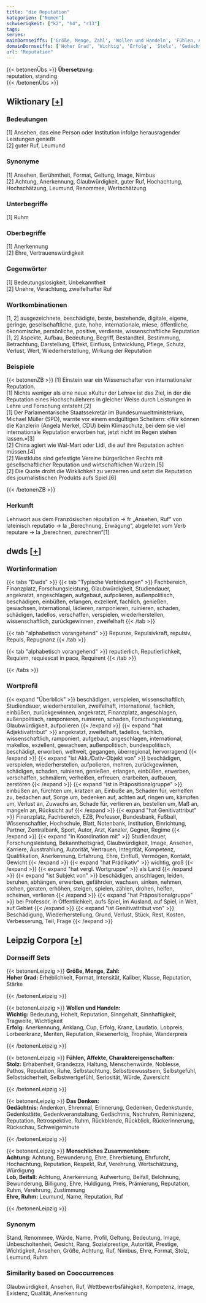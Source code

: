 ```yaml
---
title: "die Reputation"
kategorien: ["Nomen"]
schwierigkeit: ["k2", "h4", "r13"]
tags:
series:
mainDornseiffs: ['Größe, Menge, Zahl', 'Wollen und Handeln', 'Fühlen, Affekte, Charaktereigenschaften', 'Das Denken', 'Menschliches Zusammenleben']
domainDornseiffs: ['Hoher Grad', 'Wichtig', 'Erfolg', 'Stolz', 'Gedächtnis', 'Achtung', 'Lob, Beifall', 'Ehre, Ruhm']
url: "Reputation"
---
```


{{< betonenÜbs >}}
**Übersetzung:**  
reputation, standing  
{{< /betonenÜbs >}}

## Wiktionary [[+](https://de.wiktionary.org/wiki/Reputation)]

### Bedeutungen
[1] Ansehen, das eine Person oder Institution infolge herausragender Leistungen genießt  
[2] guter Ruf, Leumund  

### Synonyme
[1] Ansehen, Berühmtheit, Format, Geltung, Image, Nimbus  
[2] Achtung, Anerkennung, Glaubwürdigkeit, guter Ruf, Hochachtung, Hochschätzung, Leumund, Renommee, Wertschätzung  

### Unterbegriffe
[1] Ruhm  

### Oberbegriffe
[1] Anerkennung  
[2] Ehre, Vertrauenswürdigkeit  

### Gegenwörter
[1] Bedeutungslosigkeit, Unbekanntheit  
[2] Unehre, Verachtung, zweifelhafter Ruf  

### Wortkombinationen
[1, 2] ausgezeichnete, beschädigte, beste, bestehende, digitale, eigene, geringe, gesellschaftliche, gute, hohe, internationale, miese, öffentliche, ökonomische, persönliche, positive, verdiente, wissenschaftliche Reputation  
[1, 2] Aspekte, Aufbau, Bedeutung, Begriff, Bestandteil, Bestimmung, Betrachtung, Darstellung, Effekt, Einfluss, Entwicklung, Pflege, Schutz, Verlust, Wert, Wiederherstellung, Wirkung der Reputation  

### Beispiele
{{< betonenZB >}}
[1] Einstein war ein Wissenschafter von internationaler Reputation.  
[1] Nichts weniger als eine neue »Kultur der Lehre« ist das Ziel, in der die Reputation eines Hochschullehrers in gleicher Weise durch Leistungen in Lehre und Forschung entsteht.[2]  
[1] Der Parlamentarische Staatssekretär im Bundesumweltministerium, Michael Müller (SPD), warnte vor einem endgültigen Scheitern: «Wir können die Kanzlerin (Angela Merkel, CDU) beim Klimaschutz, bei dem sie viel internationale Reputation erworben hat, jetzt nicht im Regen stehen lassen.»[3]  
[2] China agiert wie Wal-Mart oder Lidl, die auf ihre Reputation achten müssen.[4]  
[2] Westklubs sind gefestigte Vereine bürgerlichen Rechts mit gesellschaftlicher Reputation und wirtschaftlichen Wurzeln.[5]  
[2] Die Quote droht die Wirklichkeit zu verzerren und setzt die Reputation des journalistischen Produkts aufs Spiel.[6]  

{{< /betonenZB >}}
### Herkunft
Lehnwort aus dem Französischen réputation → fr „Ansehen, Ruf“ von lateinisch reputatio → la „Berechnung, Erwägung“, abgeleitet vom Verb reputare → la „berechnen, zurechnen“[1]  



## dwds [[+](https://www.dwds.de/wb/Reputation)]

### Wortinformation
{{< tabs "Dwds" >}}
{{< tab "Typische Verbindungen" >}}
Fachbereich, Finanzplatz, Forschungsleistung, Glaubwürdigkeit, Studiendauer, angekratzt, angeschlagen, aufgebaut, aufpolieren, außenpolitisch, beschädigen, einbüßen, erlangen, exzellent, fachlich, genießen, gewachsen, international, lädieren, ramponieren, ruinieren, schaden, schädigen, tadellos, verschaffen, verspielen, wiederherstellen, wissenschaftlich, zurückgewinnen, zweifelhaft
{{< /tab >}}

{{< tab "alphabetisch vorangehend" >}}
Repunze, Repulsivkraft, repulsiv, Repuls, Repugnanz
{{< /tab >}}

{{< tab "alphabetisch vorangehend" >}}
reputierlich, Reputierlichkeit, Requiem, requiescat in pace, Requirent
{{< /tab >}}

{{< /tabs >}}

### Wortprofil
{{< expand "Überblick" >}} beschädigen, verspielen, wissenschaftlich, Studiendauer, wiederherstellen, zweifelhaft, international, fachlich, einbüßen, zurückgewinnen, angekratzt, Finanzplatz, angeschlagen, außenpolitisch, ramponieren, ruinieren, schaden, Forschungsleistung, Glaubwürdigkeit, aufpolieren {{< /expand >}}
{{< expand "hat Adjektivattribut" >}} angekratzt, zweifelhaft, tadellos, fachlich, wissenschaftlich, ramponiert, aufgebaut, angeschlagen, international, makellos, exzellent, gewachsen, außenpolitisch, bundespolitisch, beschädigt, erworben, weltweit, gegangen, überregional, hervorragend {{< /expand >}}
{{< expand "ist Akk./Dativ-Objekt von" >}} beschädigen, verspielen, wiederherstellen, aufpolieren, mehren, zurückgewinnen, schädigen, schaden, ruinieren, genießen, erlangen, einbüßen, erwerben, verschaffen, schmälern, verheißen, erfreuen, erarbeiten, aufbauen, zerstören {{< /expand >}}
{{< expand "ist in Präpositionalgruppe" >}} einbüßen an, fürchten um, kratzen an, Einbuße an, Schaden für, verhelfen zu, bedachen auf, Sorge um, bedenken auf, achten auf, ringen um, kämpfen um, Verlust an, Zuwachs an, Schade für, verlieren an, bestellen um, Maß an, mangeln an, Rücksicht auf {{< /expand >}}
{{< expand "hat Genitivattribut" >}} Finanzplatz, Fachbereich, EZB, Professor, Bundesbank, Fußball, Wissenschaftler, Hochschule, Blatt, Notenbank, Institution, Einrichtung, Partner, Zentralbank, Sport, Autor, Arzt, Kanzler, Gegner, Regime {{< /expand >}}
{{< expand "in Koordination mit" >}} Studiendauer, Forschungsleistung, Bekanntheitsgrad, Glaubwürdigkeit, Image, Ansehen, Karriere, Ausstrahlung, Autorität, Vertrauen, Integrität, Kompetenz, Qualifikation, Anerkennung, Erfahrung, Ehre, Einfluß, Vermögen, Kontakt, Gewicht {{< /expand >}}
{{< expand "hat Prädikativ" >}} wichtig, groß {{< /expand >}}
{{< expand "hat vergl. Wortgruppe" >}} als Land {{< /expand >}}
{{< expand "ist Subjekt von" >}} beschädigen, anschlagen, leiden, beruhen, abhängen, erwerben, gefährden, wachsen, sinken, nehmen, stehen, geraten, erhöhen, steigen, spielen, zählen, drohen, helfen, scheinen, verlieren {{< /expand >}}
{{< expand "hat Präpositionalgruppe" >}} bei Professor, in Öffentlichkeit, aufs Spiel, im Ausland, auf Spiel, in Welt, auf Gebiet {{< /expand >}}
{{< expand "ist Genitivattribut von" >}} Beschädigung, Wiederherstellung, Grund, Verlust, Stück, Rest, Kosten, Verbesserung, Teil, Frage {{< /expand >}}

## Leipzig Corpora [[+](https://corpora.uni-leipzig.de/en/res?word=Reputation&corpusId=deu_newscrawl-public_2018)]

### Dornseiff Sets
{{< betonenLeipzig >}}
**Größe, Menge, Zahl:**  
**Hoher Grad:** Erheblichkeit, Format, Intensität, Kaliber, Klasse, Reputation, Stärke  

{{< /betonenLeipzig >}}


{{< betonenLeipzig >}}
**Wollen und Handeln:**  
**Wichtig:** Bedeutung, Hoheit, Reputation, Sinngehalt, Sinnhaftigkeit, Tragweite, Wichtigkeit  
**Erfolg:** Anerkennung, Anklang, Cup, Erfolg, Kranz, Laudatio, Lobpreis, Lorbeerkranz, Meriten, Reputation, Riesenerfolg, Trophäe, Wanderpreis  

{{< /betonenLeipzig >}}


{{< betonenLeipzig >}}
**Fühlen, Affekte, Charaktereigenschaften:**  
**Stolz:** Erhabenheit, Grandezza, Haltung, Menschenwürde, Noblesse, Pathos, Reputation, Ruhe, Selbstachtung, Selbstbewusstsein, Selbstgefühl, Selbstsicherheit, Selbstwertgefühl, Seriosität, Würde, Zuversicht  

{{< /betonenLeipzig >}}


{{< betonenLeipzig >}}
**Das Denken:**  
**Gedächtnis:** Andenken, Ehrenmal, Erinnerung, Gedenken, Gedenkstunde, Gedenkstätte, Gedenkveranstaltung, Gedächtnis, Nachruhm, Reminiszenz, Reputation, Retrospektive, Ruhm, Rückblende, Rückblick, Rückerinnerung, Rückschau, Schweigeminute  

{{< /betonenLeipzig >}}


{{< betonenLeipzig >}}
**Menschliches Zusammenleben:**  
**Achtung:** Achtung, Bewunderung, Ehre, Ehrerbietung, Ehrfurcht, Hochachtung, Reputation, Respekt, Ruf, Verehrung, Wertschätzung, Würdigung  
**Lob, Beifall:** Achtung, Anerkennung, Aufwertung, Beifall, Belohnung, Bewunderung, Billigung, Ehre, Huldigung, Preis, Prämierung, Reputation, Ruhm, Verehrung, Zustimmung  
**Ehre, Ruhm:** Leumund, Name, Reputation, Ruf  

{{< /betonenLeipzig >}}

### Synonym
Stand, Renommee, Würde, Name, Profil, Geltung, Bedeutung, Image, Unbescholtenheit, Gesicht, Rang, Sozialprestige, Autorität, Prestige, Wichtigkeit, Ansehen, Größe, Achtung, Ruf, Nimbus, Ehre, Format, Stolz, Leumund, Ruhm


### Similarity based on Cooccurrences
Glaubwürdigkeit, Ansehen, Ruf, Wettbewerbsfähigkeit, Kompetenz, Image, Existenz, Qualität, Anerkennung

